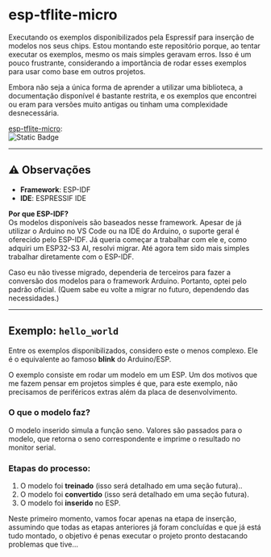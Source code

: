 # esp-tflite-micro

Executando os exemplos disponibilizados pela Espressif para inserção de modelos nos seus chips. Estou montando este repositório porque, ao tentar executar os exemplos, mesmo os mais simples geravam erros. Isso é um pouco frustrante, considerando a importância de rodar esses exemplos para usar como base em outros projetos.  

Embora não seja a única forma de aprender a utilizar uma biblioteca, a documentação disponível é bastante restrita, e os exemplos que encontrei ou eram para versões muito antigas ou tinham uma complexidade desnecessária.

[esp-tflite-micro](https://github.com/espressif/esp-tflite-micro):  
<img alt="Static Badge" src="https://img.shields.io/badge/vers%C3%A3o%20atual%20-%201.3.2%20-blue?style=flat">

---

## ⚠️ Observações  
- **Framework**: ESP-IDF  
- **IDE**: ESPRESSIF IDE  

**Por que ESP-IDF?**  
Os modelos disponíveis são baseados nesse framework. Apesar de já utilizar o Arduino no VS Code ou na IDE do Arduino, o suporte geral é oferecido pelo ESP-IDF. Já queria começar a trabalhar com ele e, como adquiri um ESP32-S3 AI, resolvi migrar. Até agora tem sido mais simples trabalhar diretamente com o ESP-IDF.  

Caso eu não tivesse migrado, dependeria de terceiros para fazer a conversão dos modelos para o framework Arduino. Portanto, optei pelo padrão oficial. (Quem sabe eu volte a migrar no futuro, dependendo das necessidades.)

---

## Exemplo: `hello_world`

Entre os exemplos disponibilizados, considero este o menos complexo. Ele é o equivalente ao famoso **blink** do Arduino/ESP.  

O exemplo consiste em rodar um modelo em um ESP. Um dos motivos que me fazem pensar em projetos simples é que, para este exemplo, não precisamos de periféricos extras além da placa de desenvolvimento.  

### O que o modelo faz?

O modelo inserido simula a função seno. Valores são passados para o modelo, que retorna o seno correspondente e imprime o resultado no monitor serial.  

### Etapas do processo:

1. O modelo foi **treinado** (isso será detalhado em uma seção futura)..  
2. O modelo foi **convertido** (isso será detalhado em uma seção futura).  
3. O modelo foi **inserido** no ESP.  

Neste primeiro momento, vamos focar apenas na etapa de inserção, assumindo que todas as etapas anteriores já foram concluídas e que já está tudo montado, o objetivo é penas executar o projeto pronto destacando problemas que tive...

